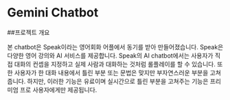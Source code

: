 # Gemini Chatbot

##프로젝트 개요

본 chatbot은 Speak이라는 영어회화 어플에서 동기를 받아 만들어졌습니다. Speak은 다양한 영어 강의와 AI 서비스를 제공합니다. Speak의 AI chatbot에서는 사용자가 직접 대화의 컨셉을 지정하고 실제 사람과 대화하는 것처럼 롤플레이를 할 수 있습니다. 또한 사용자가 한 대화 내용에서 틀린 부분 또는 문법은 맞지만 부자연스러운 부분을 고쳐줍니다. 하지만, 이러한 기능은 유료이며 실시간으로 틀린 부분을 고쳐주는 기능은 프리미엄 프로 사용자에게만 제공됩니다. 
